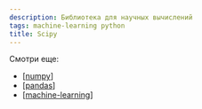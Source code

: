 ```yaml
---
description: Библиотека для научных вычислений
tags: machine-learning python
title: Scipy
---
```

Смотри еще:

- [[numpy]]
- [[pandas]]
- [[machine-learning]]

[//begin]: # "Autogenerated link references for markdown compatibility"
[numpy]: numpy "Numpy"
[pandas]: pandas "Pandas"
[machine-learning]: ../lists/machine-learning "Алгоритмы машинного обучения"
[//end]: # "Autogenerated link references"